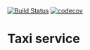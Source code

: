 [![Build Status](https://travis-ci.org/rufattabaev/01.TaxiService.svg?branch=master)](https://travis-ci.org/rufattabaev/01.TaxiService) [![codecov](https://codecov.io/gh/rufattabaev/01.TaxiService/branch/master/graph/badge.svg)](https://codecov.io/gh/rufattabaev/01.TaxiService)

# Taxi service
